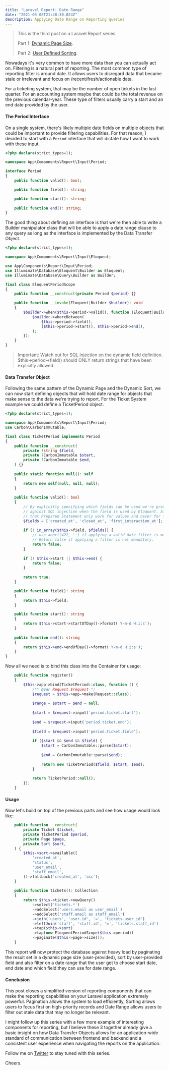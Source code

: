 ```yaml
---
title: "Laravel Report: Date Range"
date: "2021-03-08T21:48:30.024Z"
description: Applying Date Range on Reporting queries
---
```


> This is the third post on a Laravel Report series
> 
> Part 1: [Dynamic Page Size](https://blog.deleu.dev/laravel-report-dynamic-page-size/).
> 
> Part 2: [User Defined Sorting](https://blog.deleu.dev/laravel-report-dynamic-page-size/).

Nowadays it's very common to have more data than you can
actually act on. Filtering is a natural part of reporting.
The most common type of reporting filter is around date.
It allows users to disregard data that became stale or 
irrelevant and focus on /recent/fresh/actionable data.

For a ticketing system, that may be the number of open
tickets in the last quarter. For an accounting system maybe
that could be the total revenue on the previous calendar-year.
These type of filters usually carry a start and an end date
provided by the user.

#### The Period Interface

On a single system, there's likely multiple date fields on
multiple objects that could be important to provide filtering
capabilities. For that reason, I decided to start with a
`Period` interface that will dictate how I want to work
with these input.

```php
<?php declare(strict_types=1);

namespace App\Components\Report\Input\Period;

interface Period
{
    public function valid(): bool;

    public function field(): string;

    public function start(): string;
    
    public function end(): string;
}
```

The good thing about defining an interface is that we're
then able to write a Builder manipulator class that will
be able to apply a date range clause to any query as long
as the interface is implemented by the Data Transfer Object.

```php
<?php declare(strict_types=1);

namespace App\Components\Report\Input\Eloquent;

use App\Components\Report\Input\Period;
use Illuminate\Database\Eloquent\Builder as Eloquent;
use Illuminate\Database\Query\Builder as Builder;

final class EloquentPeriodScope
{
    public function __construct(private Period $period) {}

    public function __invoke(Eloquent|Builder $builder): void
    {
        $builder->when($this->period->valid(), function (Eloquent|Builder $builder) {
            $builder->whereBetween(
                $this->period->field(), 
                [$this->period->start(), $this->period->end(),
            );
        });
    }
}
```

> Important: Watch out for SQL Injection on the dynamic
> field definition. $this->period->field() should ONLY
> return strings that have been explicitly allowed.

#### Data Transfer Object

Following the same pattern of the Dynamic Page and the
Dynamic Sort, we can now start defining objects that will
hold date range for objects that make sense to the data
we're trying to report. For the Ticket System example
we could define a TicketPeriod object.

```php
<?php declare(strict_types=1);

namespace App\Components\Report\Input\Period;
use Carbon\CarbonImmutable;

final class TicketPeriod implements Period
{
    public function __construct(
        private ?string $field,
        private ?CarbonImmutable $start,
        private ?CarbonImmutable $end,
    ) {}
    
    public static function null(): self
    {
        return new self(null, null, null);
    }
    
    public function valid(): bool
    {
        // By explicitly specifying which fields can be used we're protecting ourselves
        // against SQL injection when the field is used by Eloquent. Always remember
        // that Prepared Statement only work for values and never for field names.
        $fields = ['created_at', 'closed_at', 'first_interaction_at'];
        
        if (! in_array($this->field, $fields)) {
            // use abort(422, '') if applying a valid date filter is mandatory.
            // Return false if applying a filter is not mandatory.            
            return false;
        }
        
        if (! $this->start || $this->end) {
            return false;
        }
        
        return true;        
    }

    public function field(): string
    {
        return $this->field;
    }    

    public function start(): string
    {
        return $this->start->startOfDay()->format('Y-m-d H:i:s');
    }
    
    public function end(): string
    {
        return $this->end->endOfDay()->format('Y-m-d H:i:s');
    }
}
```

Now all we need is to bind this class into the Container
for usage:

```php
    public function register()
    {
        $this->app->bind(TicketPeriod::class, function () {
            /** @var Request $request */
            $request = $this->app->make(Request::class);
    
            $range = $start = $end = null;
    
            $start = $request->input('period.ticket.start');
            
            $end = $request->input('period.ticket.end');
            
            $field = $request->input('period.ticket.field');
    
            if ($start && $end && $field) {
                $start = CarbonImmutable::parse($start);
                
                $end = CarbonImmutable::parse($end);
                
                return new TicketPeriod($field, $start, $end);
            }
    
            return TicketPeriod::null();
        });
    }
```

#### Usage

Now let's build on top of the previous parts and see how
usage would look like:

```php
    public function __construct(
        private Ticket $ticket,
        private TicketPeriod $period, 
        private Page $page,
        private Sort $sort,
    ) {
        $this->sort->available([
            'created_at', 
            'status', 
            'user_email', 
            'staff_email',
        ])->fallback('created_at', 'asc');
    }
    
    public function tickets(): Collection
    {
        return $this->ticket->newQuery()
            ->select('tickets.*')
            ->addSelect('users.email as user_email')
            ->addSelect('staff.email as staff_email')
            ->join('users', 'user.id', '=', 'tickets.user_id')
            ->leftJoin('staff', 'staff.id', '=', 'tickets.staff_id')
            ->tap($this->sort)
            ->tap(new EloquentPeriodScope($this->period))
            ->paginate($this->page->size());
    }
```

This report will now protect the database against heavy
load by paginating the result set in a dynamic page size
(user-provided), sort by user-provided field and also
filter on a date range that the user get to choose
start date, end date and which field they can use
for date range.

#### Conclusion

This post closes a simplified version of reporting components
that can make the reporting capabilities on your Laravel
application extremely powerful. Pagination allows the
system to load efficiently, Sorting allows users to focus
first on high-priority records and Date Range allows
users to filter out stale data that may no longer be
relevant.

I might follow up this series with a few more example
of interesting components for reporting, but I believe
these 3 together already give a basic insight on how
Data Transfer Objects allows for an application-wide
standard of communication between frontend and backend
and a consistent user experience when navigating
the reports on the application.

Follow me on [Twitter](https://twitter.com/deleugyn) to
stay tuned with this series.

Cheers.
